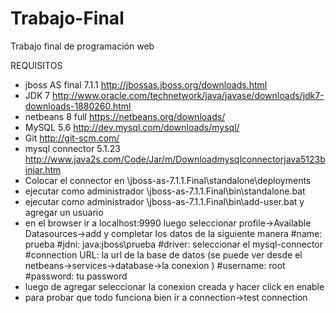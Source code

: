 Trabajo-Final
=============

Trabajo final de programación web

REQUISITOS

- jboss AS final 7.1.1  http://jbossas.jboss.org/downloads.html
- JDK 7                 http://www.oracle.com/technetwork/java/javase/downloads/jdk7-downloads-1880260.html
- netbeans 8 full       https://netbeans.org/downloads/
- MySQL 5.6             http://dev.mysql.com/downloads/mysql/     
- Git                   http://git-scm.com/
- mysql connector 5.1.23 http://www.java2s.com/Code/Jar/m/Downloadmysqlconnectorjava5123binjar.htm
- Colocar el connector en \jboss-as-7.1.1.Final\standalone\deployments 
- ejecutar como administrador \jboss-as-7.1.1.Final\bin\standalone.bat
- ejecutar como administrador \jboss-as-7.1.1.Final\bin\add-user.bat y agregar un usuario
- en el browser ir a localhost:9990 luego seleccionar profile->Available Datasources->add y completar los datos de la siguiente manera
  #name: prueba
  #jdni: java:jboss\prueba
  #driver: seleccionar el mysql-connector
  #connection URL: la url de la base de datos (se puede ver desde el netbeans->services->database->la conexion )
  #username: root
  #password: tu password
- luego de agregar seleccionar la conexion creada y hacer click en enable
- para probar que todo funciona bien ir a connection->test connection
  

